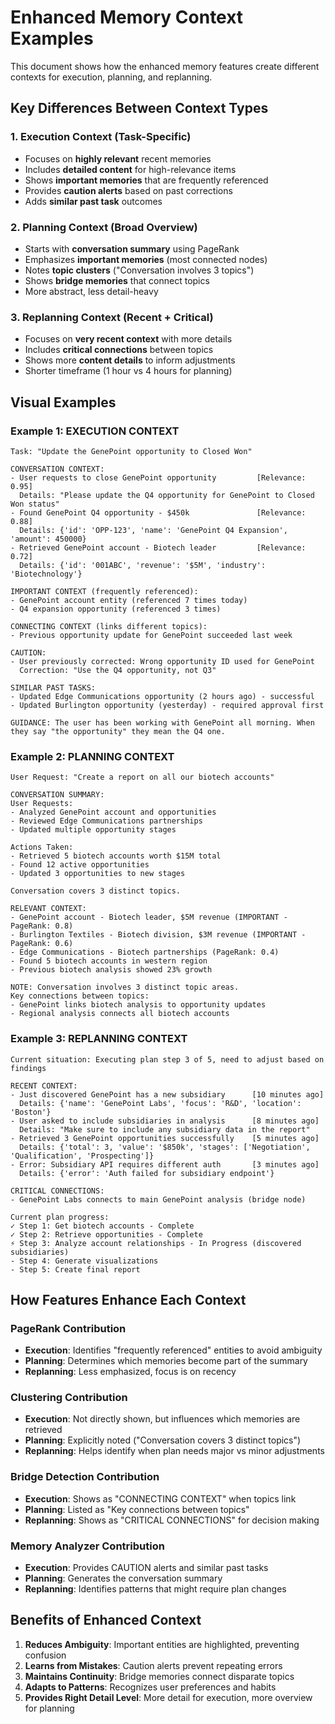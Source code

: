 # Enhanced Memory Context Examples

This document shows how the enhanced memory features create different contexts for execution, planning, and replanning.

## Key Differences Between Context Types

### 1. **Execution Context** (Task-Specific)
- Focuses on **highly relevant** recent memories
- Includes **detailed content** for high-relevance items
- Shows **important memories** that are frequently referenced
- Provides **caution alerts** based on past corrections
- Adds **similar past task** outcomes

### 2. **Planning Context** (Broad Overview)
- Starts with **conversation summary** using PageRank
- Emphasizes **important memories** (most connected nodes)
- Notes **topic clusters** ("Conversation involves 3 topics")
- Shows **bridge memories** that connect topics
- More abstract, less detail-heavy

### 3. **Replanning Context** (Recent + Critical)
- Focuses on **very recent context** with more details
- Includes **critical connections** between topics
- Shows more **content details** to inform adjustments
- Shorter timeframe (1 hour vs 4 hours for planning)

## Visual Examples

### Example 1: EXECUTION CONTEXT
```
Task: "Update the GenePoint opportunity to Closed Won"

CONVERSATION CONTEXT:
- User requests to close GenePoint opportunity         [Relevance: 0.95]
  Details: "Please update the Q4 opportunity for GenePoint to Closed Won status"
- Found GenePoint Q4 opportunity - $450k               [Relevance: 0.88]  
  Details: {'id': 'OPP-123', 'name': 'GenePoint Q4 Expansion', 'amount': 450000}
- Retrieved GenePoint account - Biotech leader         [Relevance: 0.72]
  Details: {'id': '001ABC', 'revenue': '$5M', 'industry': 'Biotechnology'}

IMPORTANT CONTEXT (frequently referenced):
- GenePoint account entity (referenced 7 times today)
- Q4 expansion opportunity (referenced 3 times)

CONNECTING CONTEXT (links different topics):
- Previous opportunity update for GenePoint succeeded last week

CAUTION:
- User previously corrected: Wrong opportunity ID used for GenePoint
  Correction: "Use the Q4 opportunity, not Q3"

SIMILAR PAST TASKS:
- Updated Edge Communications opportunity (2 hours ago) - successful
- Updated Burlington opportunity (yesterday) - required approval first

GUIDANCE: The user has been working with GenePoint all morning. When they say "the opportunity" they mean the Q4 one.
```

### Example 2: PLANNING CONTEXT
```
User Request: "Create a report on all our biotech accounts"

CONVERSATION SUMMARY:
User Requests:
- Analyzed GenePoint account and opportunities
- Reviewed Edge Communications partnerships  
- Updated multiple opportunity stages

Actions Taken:
- Retrieved 5 biotech accounts worth $15M total
- Found 12 active opportunities
- Updated 3 opportunities to new stages

Conversation covers 3 distinct topics.

RELEVANT CONTEXT:
- GenePoint account - Biotech leader, $5M revenue (IMPORTANT - PageRank: 0.8)
- Burlington Textiles - Biotech division, $3M revenue (IMPORTANT - PageRank: 0.6)
- Edge Communications - Biotech partnerships (PageRank: 0.4)
- Found 5 biotech accounts in western region
- Previous biotech analysis showed 23% growth

NOTE: Conversation involves 3 distinct topic areas.
Key connections between topics:
- GenePoint links biotech analysis to opportunity updates
- Regional analysis connects all biotech accounts
```

### Example 3: REPLANNING CONTEXT
```
Current situation: Executing plan step 3 of 5, need to adjust based on findings

RECENT CONTEXT:
- Just discovered GenePoint has a new subsidiary      [10 minutes ago]
  Details: {'name': 'GenePoint Labs', 'focus': 'R&D', 'location': 'Boston'}
- User asked to include subsidiaries in analysis      [8 minutes ago]
  Details: "Make sure to include any subsidiary data in the report"
- Retrieved 3 GenePoint opportunities successfully    [5 minutes ago]
  Details: {'total': 3, 'value': '$850k', 'stages': ['Negotiation', 'Qualification', 'Prospecting']}
- Error: Subsidiary API requires different auth       [3 minutes ago]
  Details: {'error': 'Auth failed for subsidiary endpoint'}

CRITICAL CONNECTIONS:
- GenePoint Labs connects to main GenePoint analysis (bridge node)

Current plan progress:
✓ Step 1: Get biotech accounts - Complete
✓ Step 2: Retrieve opportunities - Complete  
⚡ Step 3: Analyze account relationships - In Progress (discovered subsidiaries)
- Step 4: Generate visualizations
- Step 5: Create final report
```

## How Features Enhance Each Context

### PageRank Contribution
- **Execution**: Identifies "frequently referenced" entities to avoid ambiguity
- **Planning**: Determines which memories become part of the summary
- **Replanning**: Less emphasized, focus is on recency

### Clustering Contribution
- **Execution**: Not directly shown, but influences which memories are retrieved
- **Planning**: Explicitly noted ("Conversation covers 3 distinct topics")
- **Replanning**: Helps identify when plan needs major vs minor adjustments

### Bridge Detection Contribution
- **Execution**: Shows as "CONNECTING CONTEXT" when topics link
- **Planning**: Listed as "Key connections between topics"
- **Replanning**: Shows as "CRITICAL CONNECTIONS" for decision making

### Memory Analyzer Contribution
- **Execution**: Provides CAUTION alerts and similar past tasks
- **Planning**: Generates the conversation summary
- **Replanning**: Identifies patterns that might require plan changes

## Benefits of Enhanced Context

1. **Reduces Ambiguity**: Important entities are highlighted, preventing confusion
2. **Learns from Mistakes**: Caution alerts prevent repeating errors
3. **Maintains Continuity**: Bridge memories connect disparate topics
4. **Adapts to Patterns**: Recognizes user preferences and habits
5. **Provides Right Detail Level**: More detail for execution, more overview for planning